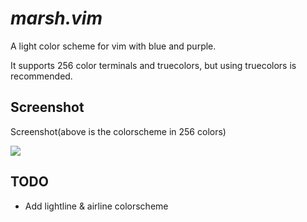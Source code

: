 # <i>marsh.vim</i>

A light color scheme for vim with blue and purple.

It supports 256 color terminals and truecolors, but using truecolors is recommended.

## Screenshot

Screenshot(above is the colorscheme in 256 colors)

<img src="https://i.postimg.cc/k4VF33Kx/screenshot.png"></img>

## TODO

- Add lightline & airline colorscheme
